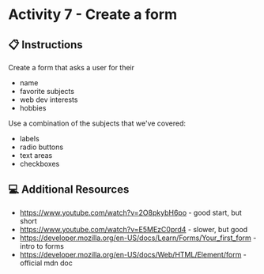 # Activity 7 - Create a form

## 📋 Instructions

Create a form that asks a user for their 
- name
- favorite subjects
- web dev interests
- hobbies
  
Use a combination of the subjects that we've covered:
- labels
- radio buttons
- text areas
- checkboxes

## 💻 Additional Resources

- https://www.youtube.com/watch?v=2O8pkybH6po - good start, but short
- https://www.youtube.com/watch?v=E5MEzC0prd4 - slower, but good
- https://developer.mozilla.org/en-US/docs/Learn/Forms/Your_first_form - intro to forms
- https://developer.mozilla.org/en-US/docs/Web/HTML/Element/form - official mdn doc